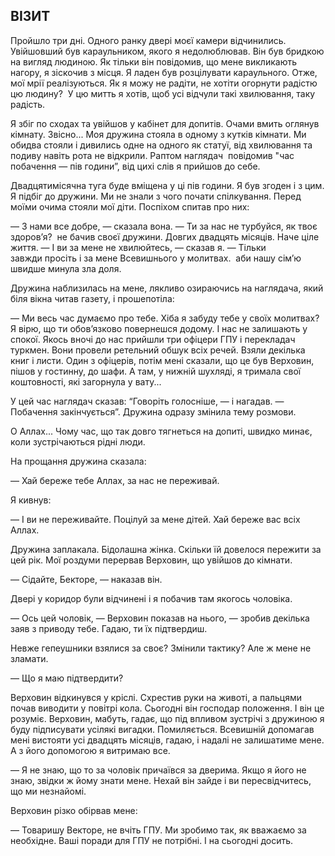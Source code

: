 ## ВІЗИТ

Пройшло три дні.
Одного ранку двері моєї камери відчинились.
Увійшовший був караульником, якого я недолюблював.
Він був бридкою на вигляд людиною.
Як тільки він повідомив, що мене викликають нагору, я зіскочив з місця.
Я ладен був розцілувати караульного.
Отже, мої мрії реалізуються.
Як я можу не радіти, не хотіти огорнути радістю цю людину? 
У цю митть я хотів, щоб усі відчули такі хвилювання, таку радість.

Я збіг по сходах та увійшов у кабінет для допитів.
Очами вмить оглянув кімнату.
Звісно...
Моя дружина стояла в одному з кутків кімнати.
Ми обидва стояли і дивились одне на одного як статуї, від хвилювання та подиву навіть рота не відкрили.
Раптом наглядач  повідомив "час побачення — пів години”, від цихі слів я прийшов до себе.

Двадцятимісячна туга буде вміщена у ці пів години.
Я був згоден і з цим.
Я підбіг до дружини.
Ми не знали з чого почати спілкування.
Перед моїми очима стояли мої діти.
Поспіхом спитав про них:

— З нами все добре, — сказала вона. — Ти за нас не турбуйся, як твоє здоров’я? 
не бачив своєї дружини. Довгих двадцять місяців. Наче ціле життя.
— І ви за мене не хвилюйтесь, — сказав я. — Тільки завжди просіть і за мене Всевишнього у молитвах.
 аби нашу сім’ю швидше минула зла доля.

Дружина наблизилась на мене, лякливо озираючись на наглядача, який біля вікна читав газету, і прошепотіла:

— Ми весь час думаємо про тебе.
Хіба я забуду тебе у своїх молитвах?
Я вірю, що ти обов’язково повернешся додому.
І нас не залишають у спокої.
Якось вночі до нас прийшли три офіцери ГПУ і перекладач туркмен.
Вони провели ретельний обшук всіх речей.
Взяли декілька книг і листи.
Один з офіцерів, потім мені сказали, що це був Верховин, пішов у гостинну, до шафи.
А там, у нижній шухляді, я тримала свої коштовності, які загорнула у вату...

У цей час наглядач сказав: “Говоріть голосніше, — і нагадав. — Побачення закінчується”. Дружина одразу змінила тему розмови.

О Аллах...
Чому час, що так довго тягнеться на допиті, швидко минає, коли зустрічаються рідні люди.

На прощання дружина сказала:

— Хай береже тебе Аллах, за нас не переживай.

Я кивнув:

— І ви не переживайте.
Поцілуй за мене дітей.
Хай береже вас всіх Аллах.

Дружина заплакала.
Бідолашна жінка.
Скільки їй довелося пережити за цей рік.
Мої роздуми перервав Верховин, що увійшов до кімнати.

— Сідайте, Бекторе, — наказав він.

Двері у коридор були відчинені і я побачив там якогось чоловіка.

— Ось цей чоловік, — Верховин показав на нього, — зробив декілька заяв з приводу тебе.
Гадаю, ти їх підтвердиш.

Невже гепеушники взялися за своє?
Змінили тактику?
Але ж мене не зламати.

— Що я маю підтвердити?

Верховин відкинувся у кріслі.
Схрестив руки на животі, а пальцями почав виводити у повітрі кола.
Сьогодні він господар положення.
І він це розуміє.
Верховин, мабуть, гадає, що під впливом зустрічі з дружиною я буду підписувати усілякі вигадки.
Помиляється.
Всевишній допомагав мені вистояти усі двадцять місяців, гадаю, і надалі не залишатиме мене.
А з його допомогою я витримаю все.

— Я не знаю, що то за чоловік причаївся за дверима.
Якщо я його не знаю, звідки ж йому знати мене.
Нехай він зайде і ви пересвідчитесь, що ми незнайомі.

Верховин різко обірвав мене:

— Товаришу Векторе, не вчіть ГПУ.
Ми зробимо так, як вважаємо за необхідне.
Ваші поради для ГПУ не потрібні.
І на сьогодні досить.
